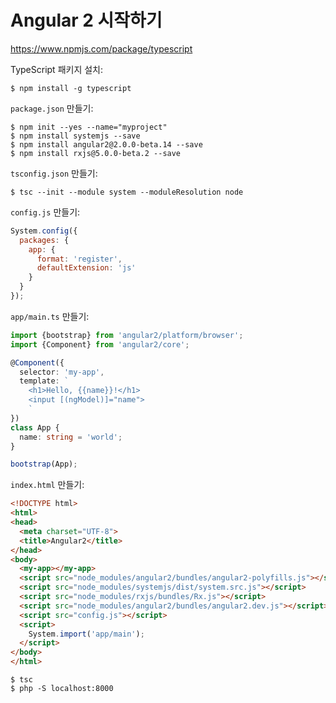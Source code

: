 # Angular 2 시작하기

https://www.npmjs.com/package/typescript

TypeScript 패키지 설치:
```
$ npm install -g typescript
```

`package.json` 만들기:
```
$ npm init --yes --name="myproject"
$ npm install systemjs --save
$ npm install angular2@2.0.0-beta.14 --save
$ npm install rxjs@5.0.0-beta.2 --save
```

`tsconfig.json` 만들기:
```
$ tsc --init --module system --moduleResolution node
```

`config.js` 만들기:
```javascript
System.config({
  packages: {
    app: {
      format: 'register',
      defaultExtension: 'js'
    }
  }
});
```

`app/main.ts` 만들기:
```typescript
import {bootstrap} from 'angular2/platform/browser';
import {Component} from 'angular2/core';

@Component({
  selector: 'my-app',
  template: `
    <h1>Hello, {{name}}!</h1>
    <input [(ngModel)]="name">
    `
})
class App {
  name: string = 'world';
}

bootstrap(App);
```

`index.html` 만들기:
```html
<!DOCTYPE html>
<html>
<head>
  <meta charset="UTF-8">
  <title>Angular2</title>
</head>
<body>
  <my-app></my-app>
  <script src="node_modules/angular2/bundles/angular2-polyfills.js"></script>
  <script src="node_modules/systemjs/dist/system.src.js"></script>
  <script src="node_modules/rxjs/bundles/Rx.js"></script>
  <script src="node_modules/angular2/bundles/angular2.dev.js"></script>
  <script src="config.js"></script>
  <script>
    System.import('app/main');
  </script>
</body>
</html>
```

```
$ tsc
$ php -S localhost:8000
```
